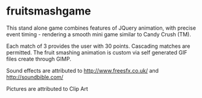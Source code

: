 fruitsmashgame
==============
This stand alone game combines features of JQuery animation, with precise event timing - rendering a smooth mini game similar to Candy Crush (TM). 

Each match of 3 provides the user with 30 points. Cascading matches are permitted. The fruit smashing animation is custom via self generated GIF files create through GIMP.

Sound effects are attributed to http://www.freesfx.co.uk/ and http://soundbible.com/

Pictures are attributed to Clip Art


